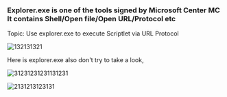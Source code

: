 ### Explorer.exe is one of the tools signed by Microsoft Center MC It contains Shell/Open  file/Open URL/Protocol etc
Topic: Use explorer.exe to execute Scriptlet via URL Protocol 

![132131321](https://user-images.githubusercontent.com/25440152/47814517-9c0fb080-dd56-11e8-9b08-917dd051cb51.PNG)

Here is explorer.exe also don't try to take a look, 

![31231231231131231](https://user-images.githubusercontent.com/25440152/47815403-f6aa0c00-dd58-11e8-8f5b-ae1fc365d475.PNG)

 ![2131213123131](https://user-images.githubusercontent.com/25440152/47815414-f9a4fc80-dd58-11e8-8f9a-483e11892e9e.PNG)
